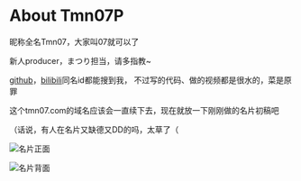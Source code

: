 # About Tmn07P

昵称全名Tmn07，大家叫07就可以了

新人producer，まつり担当，请多指教~

[github](https://github.com/qq519043202)，[bilibili](https://space.bilibili.com/8162825)同名id都能搜到我， 不过写的代码、做的视频都是很水的，菜是原罪

这个tmn07.com的域名应该会一直续下去，现在就放一下刚刚做的名片初稿吧

（话说，有人在名片又缺德又DD的吗，太草了（

![名片正面](http://tmn07.com/p/0.jpg)

![名片背面](http://tmn07.com/p/1.jpg)